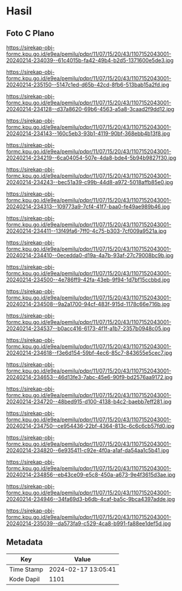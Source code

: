 # Hasil

## Foto C Plano

https://sirekap-obj-formc.kpu.go.id/e9ea/pemilu/pdpr/11/07/15/20/43/1107152043001-20240214-234039--61c4015b-fa42-49b4-b2d5-1371600e5de3.jpg

https://sirekap-obj-formc.kpu.go.id/e9ea/pemilu/pdpr/11/07/15/20/43/1107152043001-20240214-235150--5147c1ed-d65b-42cd-8fb6-513bab15a2fd.jpg

https://sirekap-obj-formc.kpu.go.id/e9ea/pemilu/pdpr/11/07/15/20/43/1107152043001-20240214-234128--d37a8620-69b6-4563-a5a8-3caad2f9dd12.jpg

https://sirekap-obj-formc.kpu.go.id/e9ea/pemilu/pdpr/11/07/15/20/43/1107152043001-20240214-234143--160c5eb3-93b1-4119-90bf-368ebb4b13f8.jpg

https://sirekap-obj-formc.kpu.go.id/e9ea/pemilu/pdpr/11/07/15/20/43/1107152043001-20240214-234219--6ca04054-507e-4da8-bde4-5b94b9827f30.jpg

https://sirekap-obj-formc.kpu.go.id/e9ea/pemilu/pdpr/11/07/15/20/43/1107152043001-20240214-234243--bec51a39-c99b-44d8-a972-5018affb85e0.jpg

https://sirekap-obj-formc.kpu.go.id/e9ea/pemilu/pdpr/11/07/15/20/43/1107152043001-20240214-234313--109773a9-7cf4-41f7-baa0-fe49ae989b46.jpg

https://sirekap-obj-formc.kpu.go.id/e9ea/pemilu/pdpr/11/07/15/20/43/1107152043001-20240214-234411--13f49fa6-7ff0-4c75-b303-7cf009a9521a.jpg

https://sirekap-obj-formc.kpu.go.id/e9ea/pemilu/pdpr/11/07/15/20/43/1107152043001-20240214-234410--0ecedda0-d19a-4a7b-93af-27c79008bc9b.jpg

https://sirekap-obj-formc.kpu.go.id/e9ea/pemilu/pdpr/11/07/15/20/43/1107152043001-20240214-234500--4e786ff9-42fa-43eb-9f94-1d7bf15ccbbd.jpg

https://sirekap-obj-formc.kpu.go.id/e9ea/pemilu/pdpr/11/07/15/20/43/1107152043001-20240214-234508--9a2a1700-94cf-483f-915d-1178c66e716b.jpg

https://sirekap-obj-formc.kpu.go.id/e9ea/pemilu/pdpr/11/07/15/20/43/1107152043001-20240214-234537--b0acc416-6173-4f1f-a1b7-2357b0948c05.jpg

https://sirekap-obj-formc.kpu.go.id/e9ea/pemilu/pdpr/11/07/15/20/43/1107152043001-20240214-234618--f3e6d154-59bf-4ec6-85c7-843655e5cec7.jpg

https://sirekap-obj-formc.kpu.go.id/e9ea/pemilu/pdpr/11/07/15/20/43/1107152043001-20240214-234653--46d13fe3-7abc-45e6-90f9-bd2576aa9172.jpg

https://sirekap-obj-formc.kpu.go.id/e9ea/pemilu/pdpr/11/07/15/20/43/1107152043001-20240214-234720--48bed915-d100-4138-b4c2-baebb7eff281.jpg

https://sirekap-obj-formc.kpu.go.id/e9ea/pemilu/pdpr/11/07/15/20/43/1107152043001-20240214-234750--ce954436-22bf-4364-813c-6c6c6cb57fd0.jpg

https://sirekap-obj-formc.kpu.go.id/e9ea/pemilu/pdpr/11/07/15/20/43/1107152043001-20240214-234820--6e935411-c92e-4f0a-a1af-da54aa1c5b41.jpg

https://sirekap-obj-formc.kpu.go.id/e9ea/pemilu/pdpr/11/07/15/20/43/1107152043001-20240214-234856--eb43ce09-e5c8-450a-a673-9e4f3615d3ae.jpg

https://sirekap-obj-formc.kpu.go.id/e9ea/pemilu/pdpr/11/07/15/20/43/1107152043001-20240214-234946--34fa69d3-b6db-4caf-ba5c-9bca4397adde.jpg

https://sirekap-obj-formc.kpu.go.id/e9ea/pemilu/pdpr/11/07/15/20/43/1107152043001-20240214-235039--da573fa9-c529-4ca8-b991-fa88ee1def5d.jpg


## Metadata

| Key        | Value               |
| ---------- | ------------------- |
| Time Stamp | 2024-02-17 13:05:41 |
| Kode Dapil | 1101                |



